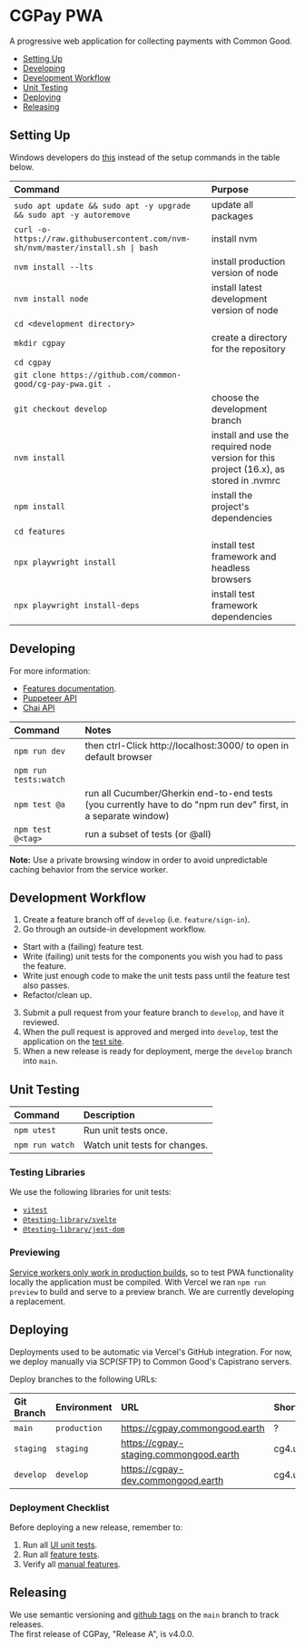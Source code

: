 # CGPay PWA

A progressive web application for collecting payments with Common Good. 

- [Setting Up](#setting-up)
- [Developing](#developing)
- [Development Workflow](#development-workflow)
- [Unit Testing](#unit-testing)
- [Deploying](#deploying)
- [Releasing](#releasing)

## Setting Up

Windows developers do [this](https://docs.google.com/document/d/1d1pGjS5Z9sP_BgYYOFaVamekzxdeOWgg9lOAemVVQKU/edit) instead of the setup commands in the table below.

| Command | Purpose |
| :-- | :-- |
| `sudo apt update && sudo apt -y upgrade && sudo apt -y autoremove` | update all packages |
| `curl -o- https://raw.githubusercontent.com/nvm-sh/nvm/master/install.sh `<code>&#124;</code>` bash` | install nvm |
| `nvm install --lts` | install production version of node |
| `nvm install node` | install latest development version of node |
| `cd <development directory>` | |
| `mkdir cgpay` | create a directory for the repository |
| `cd cgpay` | |
| `git clone https://github.com/common-good/cg-pay-pwa.git .` | |
| `git checkout develop` | choose the development branch |
| `nvm install` | install and use the required node version for this project (16.x), as stored in .nvmrc |
| `npm install` | install the project's dependencies |
| `cd features` | |
| `npx playwright install` | install test framework and headless browsers |
| `npx playwright install-deps` | install test framework dependencies |

## Developing

For more information:
* [Features documentation](/features).
* [Puppeteer API](/https://pptr.dev/api)
* [Chai API](https://www.chaijs.com/api/)

| Command | Notes |
| :-- | :-- |
| `npm run dev` | then ctrl-Click http://localhost:3000/ to open in default browser |
| `npm run tests:watch` | |
| `npm test @a` | run all Cucumber/Gherkin end-to-end tests (you currently have to do "npm run dev" first, in a separate window) |
| `npm test @<tag>` | run a subset of tests (or @all) |

**Note:** Use a private browsing window in order to avoid unpredictable caching behavior from the service worker.

## Development Workflow

1. Create a feature branch off of `develop` (i.e. `feature/sign-in`).
2. Go through an outside-in development workflow.

- Start with a (failing) feature test.
- Write (failing) unit tests for the components you wish you had to pass the feature.
- Write just enough code to make the unit tests pass until the feature test also passes.
- Refactor/clean up.

3. Submit a pull request from your feature branch to `develop`, and have it reviewed.
4. When the pull request is approved and merged into `develop`, test the application on the [test site](#deploying).
5. When a new release is ready for deployment, merge the `develop` branch into `main`.

## Unit Testing

| Command | Description |
| :-- | :-- |
| `npm utest` | Run unit tests once. |
| `npm run watch` | Watch unit tests for changes. |

### Testing Libraries

We use the following libraries for unit tests:

- [`vitest`](https://vitest.dev/api/)
- [`@testing-library/svelte`](https://testing-library.com/docs/svelte-testing-library/api)
- [`@testing-library/jest-dom`](https://github.com/testing-library/jest-dom#table-of-contents)

### Previewing

[Service workers only work in production builds](https://kit.svelte.dev/docs/service-workers), so to test PWA functionality locally the application must be compiled. With Vercel we ran `npm run preview` to build and serve to a preview branch. We are currently developing a replacement.

## Deploying

Deployments used to be automatic via Vercel's GitHub integration. For now, we deploy manually via SCP(SFTP) to Common Good's Capistrano servers.

Deploy branches to the following URLs:

| Git Branch | Environment |  URL | Shortcut | server URL | API |
| :-- | :-- | :-- | :-- |:-- |:-- |
| `main` | `production` | https://cgpay.commongood.earth | ? | new1.commongood.earth |  prod |
| `staging` | `staging` | https://cgpay-staging.commongood.earth | cg4.us/pay1 | ? | prod |
| `develop` | `develop` | https://cgpay-dev.commongood.earth | cg4.us/pay2 | ? | demo |

### Deployment Checklist

Before deploying a new release, remember to:

1. Run all [UI unit tests](/ui).
2. Run all [feature tests](/features).
3. Verify all [manual features](/features).

## Releasing

We use semantic versioning and [github tags](https://github.com/common-good/cg-pay-pwa/releases/new) on the `main` branch to track releases.  
The first release of CGPay, "Release A", is v4.0.0.
